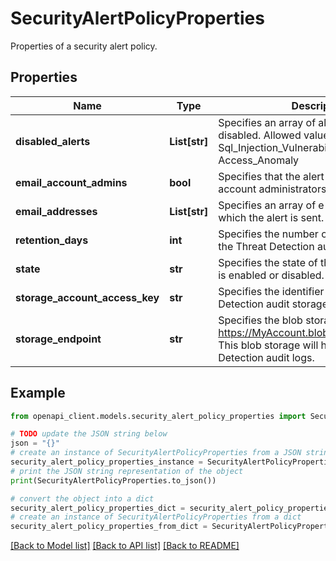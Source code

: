 # SecurityAlertPolicyProperties

Properties of a security alert policy.

## Properties

Name | Type | Description | Notes
------------ | ------------- | ------------- | -------------
**disabled_alerts** | **List[str]** | Specifies an array of alerts that are disabled. Allowed values are: Sql_Injection, Sql_Injection_Vulnerability, Access_Anomaly | [optional] 
**email_account_admins** | **bool** | Specifies that the alert is sent to the account administrators. | [optional] 
**email_addresses** | **List[str]** | Specifies an array of e-mail addresses to which the alert is sent. | [optional] 
**retention_days** | **int** | Specifies the number of days to keep in the Threat Detection audit logs. | [optional] 
**state** | **str** | Specifies the state of the policy, whether it is enabled or disabled. | 
**storage_account_access_key** | **str** | Specifies the identifier key of the Threat Detection audit storage account. | [optional] 
**storage_endpoint** | **str** | Specifies the blob storage endpoint (e.g. https://MyAccount.blob.core.windows.net). This blob storage will hold all Threat Detection audit logs. | [optional] 

## Example

```python
from openapi_client.models.security_alert_policy_properties import SecurityAlertPolicyProperties

# TODO update the JSON string below
json = "{}"
# create an instance of SecurityAlertPolicyProperties from a JSON string
security_alert_policy_properties_instance = SecurityAlertPolicyProperties.from_json(json)
# print the JSON string representation of the object
print(SecurityAlertPolicyProperties.to_json())

# convert the object into a dict
security_alert_policy_properties_dict = security_alert_policy_properties_instance.to_dict()
# create an instance of SecurityAlertPolicyProperties from a dict
security_alert_policy_properties_from_dict = SecurityAlertPolicyProperties.from_dict(security_alert_policy_properties_dict)
```
[[Back to Model list]](../README.md#documentation-for-models) [[Back to API list]](../README.md#documentation-for-api-endpoints) [[Back to README]](../README.md)


